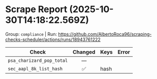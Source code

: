 # Scrape Report (2025-10-30T14:18:22.569Z)

Group: `compliance`  |  Run: https://github.com/AlbertoRoca96/scraping-checks-scheduler/actions/runs/18943761222

| Check | Changed | Keys | Error |
|---|:---:|:--|:--|
| `psa_charizard_pop_total` | — |  |  |
| `sec_aapl_8k_list_hash` | ✅ | hash |  |

